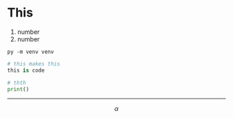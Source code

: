 # This 

1. number
2. number

`py -m venv venv`
```python
# this makes this
this is code

# thth
print()
```
---

$$\alpha$$